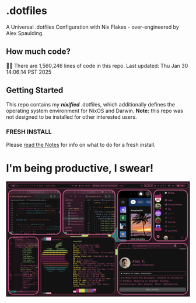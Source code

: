 # .dotfiles
A Universal .dotfiles Configuration with Nix Flakes - over-engineered by Alex Spaulding.

## How much code?
👨‍💻 There are 1,560,246 lines of code in this repo. Last updated: Thu Jan 30 14:06:14 PST 2025

## Getting Started
This repo contains my ___nixified___ .dotfiles, which additionally defines the operating system environment for NixOS and Darwin.
__Note:__ this repo was not designed to be installed for other interested users.

### FRESH INSTALL
Please [read the Notes](https://github.com/aspauldingcode/.dotfiles/issues/158) for info on what to do for a fresh install.

# I'm being productive, I swear!
![macOS-NIXY](./macOS-NIXY.png)